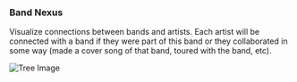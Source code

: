 ### Band Nexus

Visualize connections between bands and artists. Each artist will be
connected with a band if they were part of this band or they
collaborated in some way (made a cover song of that band, toured with
the band, etc).

![Tree Image](http://philogb.github.com/assets/bandtree/1.png)
